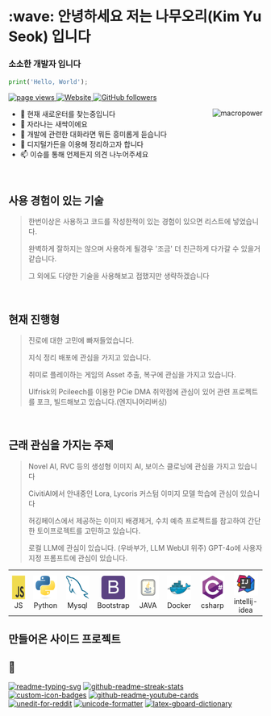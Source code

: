 <h1 align="left" id="macropower-title">:wave: 안녕하세요 저는 나무오리(Kim Yu Seok) 입니다</h1>
<h3 align="left">소소한 개발자 입니다</h3>

```python
print('Hello, World');
```



<p align="left">
  <a href="https://github.com/NAMUORI00/">
    <img src="https://komarev.com/ghpvc/?username=NAMUORI00" alt="page views" />
  </a>
  <a href="https://namuori00.github.io">
    <img alt="Website" src="https://img.shields.io/website?url=https%3A%2F%2Fjacobcolvin.com">
  </a>
  <a href="https://github.com/NAMUORI00?tab=followers">
    <img alt="GitHub followers" src="https://img.shields.io/github/followers/NAMUORI00?style=flat&logo=github">
  </a>
</p>

<a href="#macropower-title">
  <img src="https://github-readme-stats.vercel.app/api?username=NAMUORI00&theme=gruvbox)](https://github.com/NAMUORI00/" alt="macropower" align="right" />
</a>

- :office: 현재 새로운터를 찾는중입니다
- :seedling: 자라나는 새싹이에요
- :speech_balloon: 개발에 관련한 대화라면 뭐든 흥미롭게 듣습니다
- :book: 디지털가든을 이용해 정리하고자 합니다
- :mailbox: 이슈를 통해 언제든지 의견 나누어주세요

<br>

<h2 align="left" id="macropower-tech">사용 경험이 있는 기술</h2>

> 한번이상은 사용하고 코드를 작성한적이 있는 경험이 있으면 리스트에 넣었습니다.
>
> 완벽하게 잘하지는 않으며 사용하게 될경우 '조금' 더 친근하게 다가갈 수 있을거 같습니다.
>
> 그 외에도 다양한 기술을 사용해보고 접했지만 생략하겠습니다
>

<br>

<h2 align="left" id="macropower-tech">현재 진행형</h2>

> 진로에 대한 고민에 빠져들었습니다.
>
> 지식 정리 배포에 관심을 가지고 있습니다.
>
> 취미로 플레이하는 게임의 Asset 추출, 복구에 관심을 가지고 있습니다.
>
> Ulfrisk의 Pcileech를 이용한 PCie DMA 취약점에 관심이 있어 관련 프로젝트를 포크, 빌드해보고 있습니다.(엔지니어리버싱)

<br>

<h2 align="left" id="macropower-tech">근래 관심을 가지는 주제</h2>

> Novel AI, RVC 등의 생성형 이미지 AI, 보이스 클로닝에 관심을 가지고 있습니다
>
> CivitiAI에서 안내중인 Lora, Lycoris 커스텀 이미지 모델 학습에 관심이 있습니다
>
> 허깅페이스에서 제공하는 이미지 배경제거, 수치 예측 프로젝트를 참고하여 간단한 토이프로젝트를 고민하고 있습니다.
>
> 로컬 LLM에 관심이 있습니다. (우바부가, LLM WebUI 위주) GPT-4o에 사용자지정 프롬프트에 관심이 있습니다.

<table>
  <tr>
    <td align="center" width="96">
      <a href="#macropower-tech">
        <img src="./img/javascript-original.svg" width="48" height="48" alt="JS" />
      </a>
      <br>JS
    </td>
    <td align="center" width="96">
      <a href="#macropower-tech">
        <img src="./img/python-original.svg" width="48" height="48" alt="Python" />
      </a>
      <br>Python
    </td>
    <td align="center" width="96">
      <a href="#macropower-tech">
        <img src="./img/mysql-original.svg" width="48" height="48" alt="mysql" />
      </a>
      <br>Mysql
    </td>
    <td align="center" width="96">
      <a href="#macropower-tech">
        <img src="./img/bootstrap-plain.svg" width="48" height="48" alt="bootstrap" />
      </a>
      <br>Bootstrap
    </td>
    <td align="center" width="96">
      <a href="#macropower-tech" >
        <img src="./img/icons8-java.svg" width="48" height="48" alt="JAVA" />
      </a>
      <br>JAVA
    </td>
    <td align="center" width="96"> 
      <a href="#macropower-tech" >
        <img src="./img/docker-original.svg" width="48" height="48" alt="Docker" />
      </a>
      <br>Docker
    </td>
    <td align="center"  width="96">
      <a href="#macropower-tech">
        <img src="./img/csharp-original.svg" width="48" height="48" alt="csharp" />
      </a>
      <br>csharp
    </td>
    <td align="center" width="96">
      <a href="#macropower-tech" >
        <img src="./img/icons8-intellij-idea.svg" width="48" height="48" alt="icons8-intellij-idea" />
      </a>
      <br>intellij-idea
    </td>
  </tr>
</table>

<h2 align="left">만들어온 사이드 프로젝트</h2>

<h2>📘 </h2>

<p align="left">
    <a href="https://github.com/NAMUORI00/OSC-SRTC"><img width="278" src="https://denvercoder1-github-readme-stats.vercel.app/api/pin/?username=NAMUORI00&repo=OSC-SRTC&theme=react&bg_color=1F222E&title_color=F85D7F&hide_border=true&icon_color=F8D866&show_icons=false" alt="readme-typing-svg"></a>
    <a href="https://github.com/NAMUORI00/CRUD"><img width="278" src="https://denvercoder1-github-readme-stats.vercel.app/api/pin/?username=NAMUORI00&repo=CRUD&theme=react&bg_color=1F222E&title_color=F85D7F&hide_border=true&icon_color=F8D866&show_icons=false" alt="github-readme-streak-stats"></a>
    <a href="https://github.com/NAMUORI00/jsquiz-app"><img width="278" src="https://denvercoder1-github-readme-stats.vercel.app/api/pin?username=NAMUORI00&repo=jsquiz-app&theme=react&bg_color=1F222E&title_color=F85D7F&hide_border=true&icon_color=F8D866&show_icons=false" alt="custom-icon-badges"></a>
    <a href="https://github.com/NAMUORI00/music_splitter_project"><img width="278" src="https://denvercoder1-github-readme-stats.vercel.app/api/pin/?username=NAMUORI00&repo=music_splitter_project&theme=react&bg_color=1F222E&title_color=F85D7F&hide_border=true&icon_color=F8D866&show_icons=false" alt="github-readme-youtube-cards"></a>
    <a href="https://github.com/NAMUORI00/Osaka_mobile_FoodScan"><img width="278" src="https://denvercoder1-github-readme-stats.vercel.app/api/pin/?username=NAMUORI00&repo=Osaka_mobile_FoodScan&theme=react&bg_color=1F222E&title_color=F85D7F&hide_border=true&icon_color=F8D866&show_icons=false" alt="unedit-for-reddit"></a>
    <a href="https://github.com/NAMUORI00/good-price-jeju"><img width="278" src="https://denvercoder1-github-readme-stats.vercel.app/api/pin/?username=NAMUORI00&repo=good-price-jeju&theme=react&bg_color=1F222E&title_color=F85D7F&hide_border=true&icon_color=F8D866&show_icons=false" alt="unicode-formatter"></a>
    <a href="https://github.com/NAMUORI00/Golden_Glove"><img width="278" src="https://denvercoder1-github-readme-stats.vercel.app/api/pin/?username=NAMUORI00&repo=Golden_Glove&theme=react&bg_color=1F222E&title_color=F85D7F&hide_border=true&icon_color=F8D866&show_icons=false&show_description=false" alt="latex-gboard-dictionary"></a>

